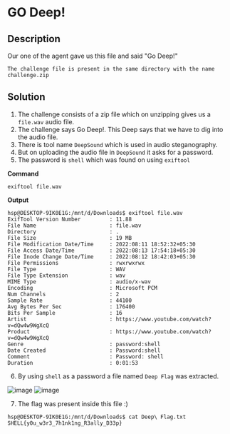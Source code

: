 # GO Deep!

## Description
Our one of the agent gave us this file and said "Go Deep!"

`The challenge file is present in the same directory with the name challenge.zip`

## Solution

1. The challenge consists of a zip file which on unzipping gives us a `file.wav` audio file.
2. The challenge says Go Deep!. This Deep says that we have to dig into the audio file.
3. There is tool name `DeepSound` which is used in audio steganography.
4. But on uploading the audio file in `DeepSound` it asks for a password.
5. The password is `shell` which was found on using `exiftool`

**Command**
```console
exiftool file.wav
```

**Output**
```console
hsp@DESKTOP-9IK0E1G:/mnt/d/Downloads$ exiftool file.wav
ExifTool Version Number         : 11.88
File Name                       : file.wav
Directory                       : .
File Size                       : 19 MB
File Modification Date/Time     : 2022:08:11 18:52:32+05:30
File Access Date/Time           : 2022:08:13 17:54:18+05:30
File Inode Change Date/Time     : 2022:08:12 18:42:03+05:30
File Permissions                : rwxrwxrwx
File Type                       : WAV
File Type Extension             : wav
MIME Type                       : audio/x-wav
Encoding                        : Microsoft PCM
Num Channels                    : 2
Sample Rate                     : 44100
Avg Bytes Per Sec               : 176400
Bits Per Sample                 : 16
Artist                          : https://www.youtube.com/watch?v=dQw4w9WgXcQ
Product                         : https://www.youtube.com/watch?v=dQw4w9WgXcQ
Genre                           : password:shell
Date Created                    : Password:shell
Comment                         : Password: shell
Duration                        : 0:01:53
```
6. By using `shell` as a password a file named `Deep Flag` was extracted.

![image](https://user-images.githubusercontent.com/85097320/184494191-25fab59b-aa8e-405c-a4b0-d0d718e792bc.png)
![image](https://user-images.githubusercontent.com/85097320/184494212-49092a3f-c9a3-40c7-a1cf-4f41fd4232f0.png)

7. The flag was present inside this file :)
```console
hsp@DESKTOP-9IK0E1G:/mnt/d/Downloads$ cat Deep\ Flag.txt
SHELL{y0u_w3r3_7h1nk1ng_R3ally_D33p}
```

